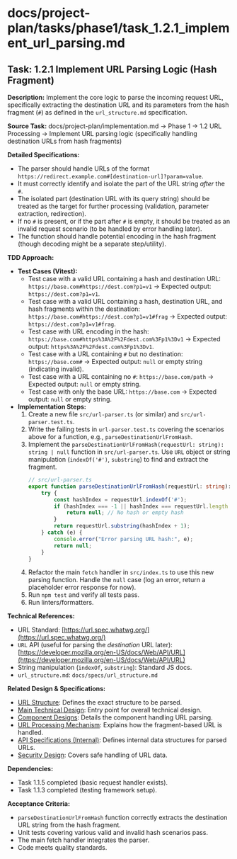 # docs/project-plan/tasks/phase1/task_1.2.1_implement_url_parsing.md

## Task: 1.2.1 Implement URL Parsing Logic (Hash Fragment)

**Description:**
Implement the core logic to parse the incoming request URL, specifically extracting the destination URL and its parameters from the hash fragment (`#`) as defined in the `url_structure.md` specification.

**Source Task:**
docs/project-plan/implementation.md -> Phase 1 -> 1.2 URL Processing -> Implement URL parsing logic (specifically handling destination URLs from hash fragments)

**Detailed Specifications:**
- The parser should handle URLs of the format `https://redirect.example.com#[destination-url]?param=value`.
- It must correctly identify and isolate the part of the URL string *after* the `#`.
- The isolated part (destination URL with its query string) should be treated as the target for further processing (validation, parameter extraction, redirection).
- If no `#` is present, or if the part after `#` is empty, it should be treated as an invalid request scenario (to be handled by error handling later).
- The function should handle potential encoding in the hash fragment (though decoding might be a separate step/utility).

**TDD Approach:**

*   **Test Cases (Vitest):**
    *   Test case with a valid URL containing a hash and destination URL: `https://base.com#https://dest.com?p1=v1` -> Expected output: `https://dest.com?p1=v1`.
    *   Test case with a valid URL containing a hash, destination URL, and hash fragments within the destination: `https://base.com#https://dest.com?p1=v1#frag` -> Expected output: `https://dest.com?p1=v1#frag`.
    *   Test case with URL encoding in the hash: `https://base.com#https%3A%2F%2Fdest.com%3Fp1%3Dv1` -> Expected output: `https%3A%2F%2Fdest.com%3Fp1%3Dv1`.
    *   Test case with a URL containing `#` but no destination: `https://base.com#` -> Expected output: `null` or empty string (indicating invalid).
    *   Test case with a URL containing no `#`: `https://base.com/path` -> Expected output: `null` or empty string.
    *   Test case with only the base URL: `https://base.com` -> Expected output: `null` or empty string.
*   **Implementation Steps:**
    1.  Create a new file `src/url-parser.ts` (or similar) and `src/url-parser.test.ts`.
    2.  Write the failing tests in `url-parser.test.ts` covering the scenarios above for a function, e.g., `parseDestinationUrlFromHash`.
    3.  Implement the `parseDestinationUrlFromHash(requestUrl: string): string | null` function in `src/url-parser.ts`. Use `URL` object or string manipulation (`indexOf('#')`, `substring`) to find and extract the fragment.
        ```typescript
        // src/url-parser.ts
        export function parseDestinationUrlFromHash(requestUrl: string): string | null {
            try {
                const hashIndex = requestUrl.indexOf('#');
                if (hashIndex === -1 || hashIndex === requestUrl.length - 1) {
                    return null; // No hash or empty hash
                }
                return requestUrl.substring(hashIndex + 1);
            } catch (e) {
                console.error("Error parsing URL hash:", e);
                return null;
            }
        }
        ```
    4.  Refactor the main `fetch` handler in `src/index.ts` to use this new parsing function. Handle the `null` case (log an error, return a placeholder error response for now).
    5.  Run `npm test` and verify all tests pass.
    6.  Run linters/formatters.

**Technical References:**
- URL Standard: [https://url.spec.whatwg.org/](https://url.spec.whatwg.org/)
- `URL` API (useful for parsing the *destination* URL later): [https://developer.mozilla.org/en-US/docs/Web/API/URL](https://developer.mozilla.org/en-US/docs/Web/API/URL)
- String manipulation (`indexOf`, `substring`): Standard JS docs.
- `url_structure.md`: `docs/specs/url_structure.md`

**Related Design & Specifications:**
- [URL Structure](../../../specs/url_structure.md): Defines the exact structure to be parsed.
- [Main Technical Design](../../../technical-design/DESIGN.md): Entry point for overall technical design.
- [Component Designs](../../../technical-design/component_designs.md): Details the component handling URL parsing.
- [URL Processing Mechanism](../../../technical-design/url_processing.md): Explains how the fragment-based URL is handled.
- [API Specifications (Internal)](../../../technical-design/api_specifications.md): Defines internal data structures for parsed URLs.
- [Security Design](../../../technical-design/security_design.md): Covers safe handling of URL data.

**Dependencies:**
- Task 1.1.5 completed (basic request handler exists).
- Task 1.1.3 completed (testing framework setup).

**Acceptance Criteria:**
- `parseDestinationUrlFromHash` function correctly extracts the destination URL string from the hash fragment.
- Unit tests covering various valid and invalid hash scenarios pass.
- The main fetch handler integrates the parser.
- Code meets quality standards. 